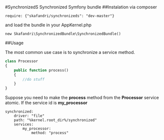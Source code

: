 #SynchronizedS
Synchronized Symfony bundle
##Instalation
via composer 
````
require: {"skafandri/synchronizeds": "dev-master"}
````
and load the bundle in your AppKernel.php
````
new Skafandri\SynchronizedBundle\SynchronizedBundle()
````
##Usage

The most common use case is to synchronize a service method.

````PHP
class Processor
{
    public function process()
    {
        //do stuff
    }
}
````

Suppose you need to make the **process** method from the **Processor** service atomic.
If the service id is **my_processor**


````
synchronized:
    driver: "file"
    path: "%kernel.root_dir%/synchronized"
    services:
        my_processor:
            method: "process"
````